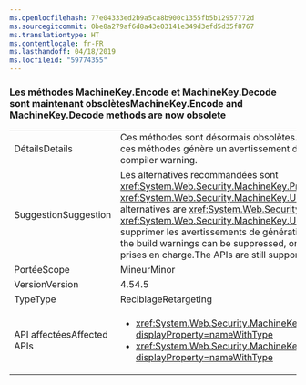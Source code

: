 ```yaml
---
ms.openlocfilehash: 77e04333ed2b9a5ca8b900c1355fb5b12957772d
ms.sourcegitcommit: 0be8a279af6d8a43e03141e349d3efd5d35f8767
ms.translationtype: HT
ms.contentlocale: fr-FR
ms.lasthandoff: 04/18/2019
ms.locfileid: "59774355"
---
```

### <a name="machinekeyencode-and-machinekeydecode-methods-are-now-obsolete"></a><span data-ttu-id="23c9a-101">Les méthodes MachineKey.Encode et MachineKey.Decode sont maintenant obsolètes</span><span class="sxs-lookup"><span data-stu-id="23c9a-101">MachineKey.Encode and MachineKey.Decode methods are now obsolete</span></span>

|   |   |
|---|---|
|<span data-ttu-id="23c9a-102">Détails</span><span class="sxs-lookup"><span data-stu-id="23c9a-102">Details</span></span>|<span data-ttu-id="23c9a-103">Ces méthodes sont désormais obsolètes.</span><span class="sxs-lookup"><span data-stu-id="23c9a-103">These methods are now obsolete.</span></span> <span data-ttu-id="23c9a-104">La compilation du code qui appelle ces méthodes génère un avertissement du compilateur.</span><span class="sxs-lookup"><span data-stu-id="23c9a-104">Compilation of code that calls these methods produces a compiler warning.</span></span>|
|<span data-ttu-id="23c9a-105">Suggestion</span><span class="sxs-lookup"><span data-stu-id="23c9a-105">Suggestion</span></span>|<span data-ttu-id="23c9a-106">Les alternatives recommandées sont <xref:System.Web.Security.MachineKey.Protect(System.Byte[],System.String[])> et <xref:System.Web.Security.MachineKey.Unprotect(System.Byte[],System.String[])>.</span><span class="sxs-lookup"><span data-stu-id="23c9a-106">The recommended alternatives are <xref:System.Web.Security.MachineKey.Protect(System.Byte[],System.String[])> and <xref:System.Web.Security.MachineKey.Unprotect(System.Byte[],System.String[])>.</span></span> <span data-ttu-id="23c9a-107">Vous pouvez également supprimer les avertissements de génération, ou les éviter en utilisant un compilateur plus ancien.</span><span class="sxs-lookup"><span data-stu-id="23c9a-107">Alternatively, the build warnings can be suppressed, or they can be avoided by using an older compiler.</span></span> <span data-ttu-id="23c9a-108">Ces API sont toujours prises en charge.</span><span class="sxs-lookup"><span data-stu-id="23c9a-108">The APIs are still supported.</span></span>|
|<span data-ttu-id="23c9a-109">Portée</span><span class="sxs-lookup"><span data-stu-id="23c9a-109">Scope</span></span>|<span data-ttu-id="23c9a-110">Mineur</span><span class="sxs-lookup"><span data-stu-id="23c9a-110">Minor</span></span>|
|<span data-ttu-id="23c9a-111">Version</span><span class="sxs-lookup"><span data-stu-id="23c9a-111">Version</span></span>|<span data-ttu-id="23c9a-112">4.5</span><span class="sxs-lookup"><span data-stu-id="23c9a-112">4.5</span></span>|
|<span data-ttu-id="23c9a-113">Type</span><span class="sxs-lookup"><span data-stu-id="23c9a-113">Type</span></span>|<span data-ttu-id="23c9a-114">Reciblage</span><span class="sxs-lookup"><span data-stu-id="23c9a-114">Retargeting</span></span>|
|<span data-ttu-id="23c9a-115">API affectées</span><span class="sxs-lookup"><span data-stu-id="23c9a-115">Affected APIs</span></span>|<ul><li><xref:System.Web.Security.MachineKey.Encode(System.Byte[],System.Web.Security.MachineKeyProtection)?displayProperty=nameWithType></li><li><xref:System.Web.Security.MachineKey.Decode(System.String,System.Web.Security.MachineKeyProtection)?displayProperty=nameWithType></li></ul>|

